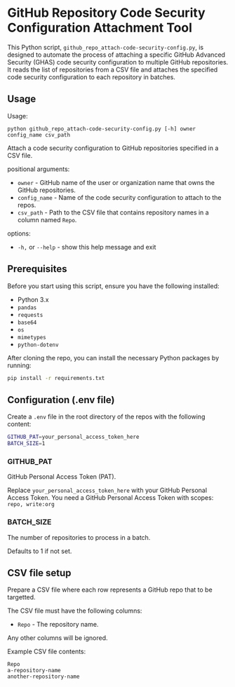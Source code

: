 # GitHub Repository Code Security Configuration Attachment Tool

This Python script, `github_repo_attach-code-security-config.py`, is designed to automate the process of attaching a specific GitHub Advanced Security (GHAS) code security configuration to multiple GitHub repositories. It reads the list of repositories from a CSV file and attaches the specified code security configuration to each repository in batches.

## Usage

Usage:
```shell
python github_repo_attach-code-security-config.py [-h] owner config_name csv_path
```

Attach a code security configuration to GitHub repositories specified in a CSV file.

positional arguments:
  - `owner` - GitHub name of the user or organization name that owns the GitHub repositories.
  - `config_name` - Name of the code security configuration to attach to the repos.
  - `csv_path` - Path to the CSV file that contains repository names in a column named `Repo`.

options:
  - `-h,` or `--help` - show this help message and exit

## Prerequisites

Before you start using this script, ensure you have the following installed:
- Python 3.x
- `pandas`
- `requests`
- `base64`
- `os`
- `mimetypes`
- `python-dotenv`

After cloning the repo, you can install the necessary
Python packages by running:

```sh
pip install -r requirements.txt
```

## Configuration (.env file)

Create a `.env` file in the root directory of the repos with the following content:

```sh
GITHUB_PAT=your_personal_access_token_here
BATCH_SIZE=1
```

### GITHUB_PAT
GitHub Personal Access Token (PAT).

Replace `your_personal_access_token_here` with your GitHub Personal Access Token.
You need a GitHub Personal Access Token with scopes: `repo, write:org`

### BATCH_SIZE
The number of repositories to process in a batch.

Defaults to 1 if not set.

## CSV file setup
Prepare a CSV file where each row represents a GitHub repo that to be targetted.

The CSV file must have the following columns:
- `Repo` - The repository name.

Any other columns will be ignored.

Example CSV file contents:
```csv
Repo
a-repository-name
another-repository-name
```
